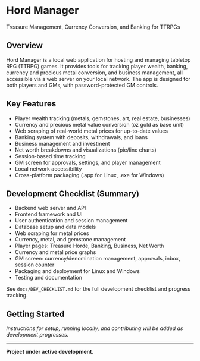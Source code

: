 
# Hord Manager

Treasure Management, Currency Conversion, and Banking for TTRPGs

## Overview
Hord Manager is a local web application for hosting and managing tabletop RPG (TTRPG) games. It provides tools for tracking player wealth, banking, currency and precious metal conversion, and business management, all accessible via a web server on your local network. The app is designed for both players and GMs, with password-protected GM controls.

## Key Features
- Player wealth tracking (metals, gemstones, art, real estate, businesses)
- Currency and precious metal value conversion (oz gold as base unit)
- Web scraping of real-world metal prices for up-to-date values
- Banking system with deposits, withdrawals, and loans
- Business management and investment
- Net worth breakdowns and visualizations (pie/line charts)
- Session-based time tracking
- GM screen for approvals, settings, and player management
- Local network accessibility
- Cross-platform packaging (.app for Linux, .exe for Windows)

## Development Checklist (Summary)
- Backend web server and API
- Frontend framework and UI
- User authentication and session management
- Database setup and data models
- Web scraping for metal prices
- Currency, metal, and gemstone management
- Player pages: Treasure Horde, Banking, Business, Net Worth
- Currency and metal price graphs
- GM screen: currency/denomination management, approvals, inbox, session counter
- Packaging and deployment for Linux and Windows
- Testing and documentation

See `docs/DEV_CHECKLIST.md` for the full development checklist and progress tracking.

## Getting Started
*Instructions for setup, running locally, and contributing will be added as development progresses.*

---
**Project under active development.**
